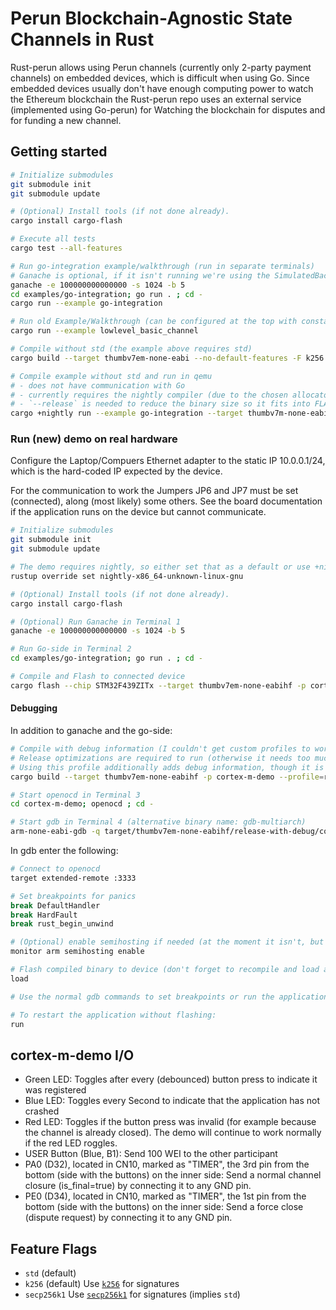 # Perun Blockchain-Agnostic State Channels in Rust
Rust-perun allows using Perun channels (currently only 2-party payment channels)
on embedded devices, which is difficult when using Go. Since embedded devices
usually don't have enough computing power to watch the Ethereum blockchain the
Rust-perun repo uses an external service (implemented using Go-perun) for
Watching the blockchain for disputes and for funding a new channel.

## Getting started
```bash
# Initialize submodules
git submodule init
git submodule update

# (Optional) Install tools (if not done already).
cargo install cargo-flash

# Execute all tests
cargo test --all-features

# Run go-integration example/walkthrough (run in separate terminals)
# Ganache is optional, if it isn't running we're using the SimulatedBackend.
ganache -e 100000000000000 -s 1024 -b 5
cd examples/go-integration; go run . ; cd -
cargo run --example go-integration

# Run old Example/Walkthrough (can be configured at the top with constants)
cargo run --example lowlevel_basic_channel

# Compile without std (the example above requires std)
cargo build --target thumbv7em-none-eabi --no-default-features -F k256

# Compile example without std and run in qemu
# - does not have communication with Go
# - currently requires the nightly compiler (due to the chosen allocator)
# - `--release` is needed to reduce the binary size so it fits into FLASH
cargo +nightly run --example go-integration --target thumbv7m-none-eabi --no-default-features -F nostd-example --release
```

### Run (new) demo on real hardware
Configure the Laptop/Compuers Ethernet adapter to the static IP 10.0.0.1/24,
which is the hard-coded IP expected by the device.

For the communication to work the Jumpers JP6 and JP7 must be set (connected),
along (most likely) some others. See the board documentation if the application
runs on the device but cannot communicate.

```bash
# Initialize submodules
git submodule init
git submodule update

# The demo requires nightly, so either set that as a default or use +nightly in each cargo command.
rustup override set nightly-x86_64-unknown-linux-gnu

# (Optional) Install tools (if not done already).
cargo install cargo-flash

# (Optional) Run Ganache in Terminal 1
ganache -e 100000000000000 -s 1024 -b 5

# Run Go-side in Terminal 2
cd examples/go-integration; go run . ; cd -

# Compile and Flash to connected device
cargo flash --chip STM32F439ZITx --target thumbv7em-none-eabihf -p cortex-m-demo --release
```

#### Debugging
In addition to ganache and the go-side:
```bash
# Compile with debug information (I couldn't get custom profiles to work with cargo-flash)
# Release optimizations are required to run (otherwise it needs too much memory)
# Using this profile additionally adds debug information, though it is not perfect.
cargo build --target thumbv7em-none-eabihf -p cortex-m-demo --profile=release-with-debug

# Start openocd in Terminal 3
cd cortex-m-demo; openocd ; cd -

# Start gdb in Terminal 4 (alternative binary name: gdb-multiarch)
arm-none-eabi-gdb -q target/thumbv7em-none-eabihf/release-with-debug/cortex-m-demo
```

In gdb enter the following:
```bash
# Connect to openocd
target extended-remote :3333

# Set breakpoints for panics
break DefaultHandler
break HardFault
break rust_begin_unwind

# (Optional) enable semihosting if needed (at the moment it isn't, but it can be useful when using panic_semihosting)
monitor arm semihosting enable

# Flash compiled binary to device (don't forget to recompile and load after making changes)
load

# Use the normal gdb commands to set breakpoints or run the application

# To restart the application without flashing:
run
```

## cortex-m-demo I/O
- Green LED: Toggles after every (debounced) button press to indicate it was
  registered
- Blue LED: Toggles every Second to indicate that the application has not
  crashed
- Red LED: Toggles if the button press was invalid (for example because the
  channel is already closed). The demo will continue to work normally if the red
  LED roggles.
- USER Button (Blue, B1): Send 100 WEI to the other participant
- PA0 (D32), located in CN10, marked as "TIMER", the 3rd pin from the bottom
  (side with the buttons) on the inner side: Send a normal channel closure
  (is_final=true) by connecting it to any GND pin.
- PE0 (D34), located in CN10, marked as "TIMER", the 1st pin from the bottom
  (side with the buttons) on the inner side: Send a force close (dispute
  request) by connecting it to any GND pin.

## Feature Flags
- `std` (default)
- `k256` (default) Use [`k256`](https://crates.io/crates/k256) for signatures
- `secp256k1` Use [`secp256k1`](https://crates.io/crates/secp256k1) for signatures (implies `std`)
